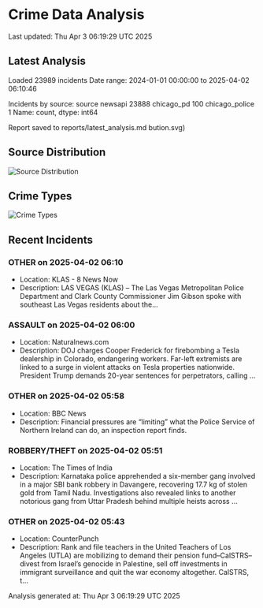 # Crime Data Analysis
Last updated: Thu Apr  3 06:19:29 UTC 2025

## Latest Analysis

Loaded 23989 incidents
Date range: 2024-01-01 00:00:00 to 2025-04-02 06:10:46

Incidents by source:
source
newsapi           23888
chicago_pd          100
chicago_police        1
Name: count, dtype: int64

Report saved to reports/latest_analysis.md
bution.svg)

## Source Distribution
![Source Distribution](images/source_distribution.svg)

## Crime Types
![Crime Types](images/crime_types.svg)

## Recent Incidents

### OTHER on 2025-04-02 06:10
- Location: KLAS - 8 News Now
- Description: LAS VEGAS (KLAS) – The Las Vegas Metropolitan Police Department and Clark County Commissioner Jim Gibson spoke with southeast Las Vegas residents about the...


### ASSAULT on 2025-04-02 06:00
- Location: Naturalnews.com
- Description: DOJ charges Cooper Frederick for firebombing a Tesla dealership in Colorado, endangering workers. Far-left extremists are linked to a surge in violent attacks on Tesla properties nationwide. President Trump demands 20-year sentences for perpetrators, calling …


### OTHER on 2025-04-02 05:58
- Location: BBC News
- Description: Financial pressures are “limiting” what the Police Service of Northern Ireland can do, an inspection report finds.


### ROBBERY/THEFT on 2025-04-02 05:51
- Location: The Times of India
- Description: Karnataka police apprehended a six-member gang involved in a major SBI bank robbery in Davangere, recovering 17.7 kg of stolen gold from Tamil Nadu. Investigations also revealed links to another notorious gang from Uttar Pradesh behind multiple heists across …


### OTHER on 2025-04-02 05:43
- Location: CounterPunch
- Description: Rank and file teachers in the United Teachers of Los Angeles (UTLA) are mobilizing to demand their pension fund–CalSTRS– divest from Israel’s genocide in Palestine, sell off investments in immigrant surveillance and quit the war economy altogether. CalSTRS, t…

Analysis generated at: Thu Apr  3 06:19:29 UTC 2025
